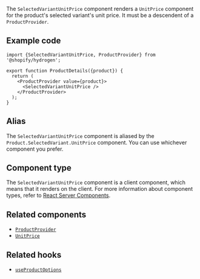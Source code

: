 <!-- This file is generated from source code in the Shopify/hydrogen repo. Edit the files in /packages/hydrogen/src/components/SelectedVariantUnitPrice and run 'yarn generate-docs' at the root of this repo. For more information, refer to https://github.com/Shopify/shopify-dev/blob/master/content/internal/operations/hydrogen-reference-docs.md. -->

The `SelectedVariantUnitPrice` component renders a `UnitPrice` component for the product's selected variant's unit price.
It must be a descendent of a `ProductProvider`.

## Example code

```tsx
import {SelectedVariantUnitPrice, ProductProvider} from '@shopify/hydrogen';

export function ProductDetails({product}) {
  return (
    <ProductProvider value={product}>
      <SelectedVariantUnitPrice />
    </ProductProvider>
  );
}
```

## Alias

The `SelectedVariantUnitPrice` component is aliased by the `Product.SelectedVariant.UnitPrice` component. You can use whichever component you prefer.

## Component type

The `SelectedVariantUnitPrice` component is a client component, which means that it renders on the client. For more information about component types, refer to [React Server Components](/api/hydrogen/framework/react-server-components).

## Related components

- [`ProductProvider`](/api/hydrogen/components/product-variant/productprovider)
- [`UnitPrice`](/api/hydrogen/components/primitive/unitprice)

## Related hooks

- [`useProductOptions`](/api/hydrogen/hooks/product-variant/useproductoptions)
